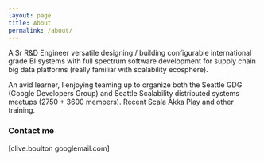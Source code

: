 ```yaml
---
layout: page
title: About
permalink: /about/
---
```


A Sr R&D Engineer versatile designing / building configurable international grade BI systems with full spectrum software development for supply chain big data platforms (really familiar with scalability ecosphere). 

An avid learner, I enjoying teaming up to organize both the Seattle GDG (Google Developers Group) and Seattle Scalability distributed systems meetups (2750 + 3600 members). Recent Scala Akka Play and other training.

### Contact me

[clive.boulton googlemail.com]
